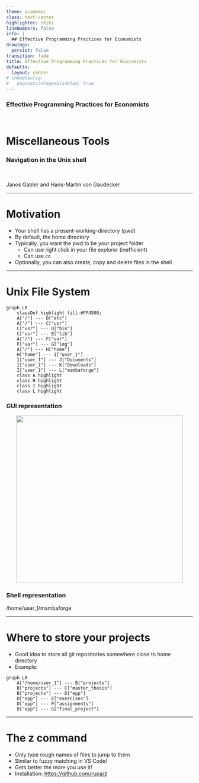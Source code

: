 ```yaml
---
theme: academic
class: text-center
highlighter: shiki
lineNumbers: false
info: |
  ## Effective Programming Practices for Economists
drawings:
  persist: false
transition: fade
title: Effective Programming Practices for Economists
defaults:
  layout: center
# themeConfig:
#   paginationPagesDisabled: true
---
```


### Effective Programming Practices for Economists

<br/>

# Miscellaneous Tools

### Navigation in the Unix shell

<br/>


Janoś Gabler and Hans-Martin von Gaudecker

---

# Motivation

- Your shell has a present-working-directory (pwd)
- By default, the home directory
- Typically, you want the pwd to be your project folder
  - Can use right click in your file explorer (inefficient)
  - Can use `cd`
- Optionally, you can also create, copy and delete files in the shell

---

# Unix File System

<div class="grid grid-cols-2 gap-45">
<div>

```mermaid {theme: 'dark', scale: 1}
graph LR
    classDef highlight fill:#FF4500;
    A["/"] --- B["etc"]
    A["/"] --- C["usr"]
    C["usr"] --- D["bin"]
    C["usr"] --- E["lib"]
    A["/"] --- F["var"]
    F["var"] --- G["log"]
    A["/"] --- H["home"]
    H["home"] --- I["user_1"]
    I["user_1"] --- J["Documents"]
    I["user_1"] --- K["Downloads"]
    I["user_1"] --- L["mambaforge"]
    class A highlight
    class H highlight
    class I highlight
    class L highlight
```
</div>
<div>

### GUI representation

<center>
<img src="unix_path_mambaforge.png" width=450>
</center>

### Shell representation

/home/user_1/mambaforge

</div>
</div>


---

# Where to store your projects

- Good idea to store all git repositories somewhere close to home directory
- Example:

```mermaid {theme: 'dark', scale: 1}
graph LR
    A["/home/user_1"] --- B["projects"]
    B["projects"] --- C["master_thesis"]
    B["projects"] --- D["epp"]
    D["epp"] --- E["exercises"]
    D["epp"] --- F["assignments"]
    D["epp"] --- G["final_project"]
```

---

# The z command

- Only type rough names of files to jump to them
- Similar to fuzzy matching in VS Code!
- Gets better the more you use it!
- Installation: https://github.com/rupa/z

